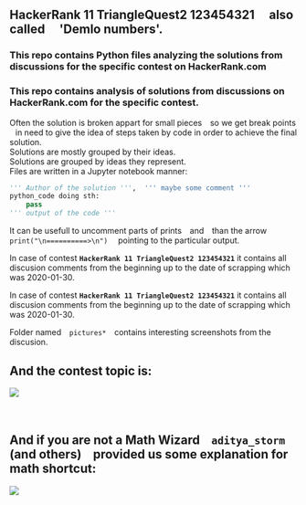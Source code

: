 ## HackerRank 11 TriangleQuest2 123454321 ⠀ also called ⠀ 'Demlo numbers'.
### This repo contains Python files analyzing the solutions from discussions for the specific contest on HackerRank.com

### This repo contains analysis of solutions from discussions on HackerRank.com for the specific contest.

Often the solution is broken appart for small pieces ⠀so we get break points ⠀in need to give the idea of steps taken by code in order to achieve the final solution.<br> Solutions are mostly grouped by their ideas. <br> Solutions are grouped by ideas they represent. <br>  Files are written in a Jupyter notebook manner:
``` python
''' Author of the solution ''',  ''' maybe some comment '''
python_code doing sth:
    pass
''' output of the code '''
```


It can be usefull to uncomment parts of prints ⠀and ⠀than the arrow ⠀ ` print("\n==========>\n") ` ⠀ pointing to the particular output.

In case of contest **` HackerRank 11 TriangleQuest2 123454321 `**  it contains all discusion comments from the beginning up to the date of scrapping  which was 2020-01-30.

In case of contest **` HackerRank 11 TriangleQuest2 123454321 `**  it contains all discusion comments from the beginning up to the date of scrapping  which was 2020-01-30.

Folder named ⠀` pictures* ` ⠀contains interesting screenshots from the discusion.


## And the contest topic is:

<img    src="191018pią1432 TriangleQuest2 _ HackerRank.htm 191018Friday143203 x2 .png"   >
<br> <br> <br> 

## And if you are not a Math Wizard ⠀` aditya_storm ` (and others) ⠀provided us some explanation for math shortcut:

<img    src="191018pią1432 MathWizard TriangleQuest2 _ HackerRank.htm 191025Friday011702_www.hackerrank.com_Triangle_Quest_2_Discussions_Python_HackerRank x2 .png"   >